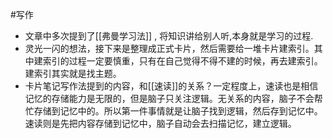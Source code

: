 #写作 
* 文章中多次提到了[[弗曼学习法]] , 将知识讲给别人听,本身就是学习的过程.
* 灵光一闪的想法，接下来是整理成正式卡片，然后需要给一堆卡片建索引。其中建索引的过程一定要慎重，只有在自己觉得不得不建的时候，再去建索引。建索引其实就是找主题。
* 卡片笔记写作法提到的内容，和[[速读]]的关系？一定程度上，速读也是相信记忆的存储能力是无限的，但是脑子只关注逻辑。无关系的内容，脑子不会帮忙存储到记忆中的。所以第一件事情就是让脑子找到逻辑，然后存到记忆中。速读则是先把内容存储到记忆中，脑子自动会去扫描记忆，建立逻辑。
